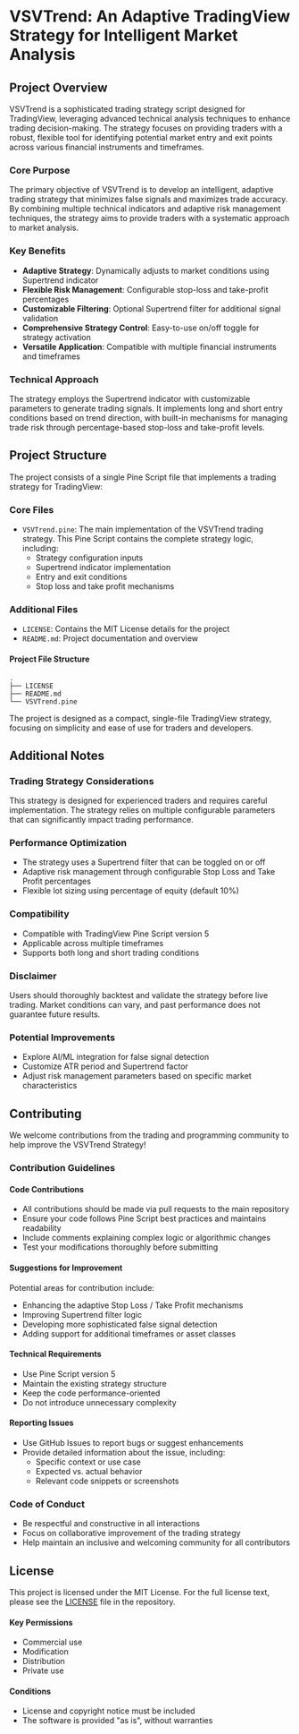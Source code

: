# VSVTrend: An Adaptive TradingView Strategy for Intelligent Market Analysis

## Project Overview

VSVTrend is a sophisticated trading strategy script designed for TradingView, leveraging advanced technical analysis techniques to enhance trading decision-making. The strategy focuses on providing traders with a robust, flexible tool for identifying potential market entry and exit points across various financial instruments and timeframes.

### Core Purpose
The primary objective of VSVTrend is to develop an intelligent, adaptive trading strategy that minimizes false signals and maximizes trade accuracy. By combining multiple technical indicators and adaptive risk management techniques, the strategy aims to provide traders with a systematic approach to market analysis.

### Key Benefits
- **Adaptive Strategy**: Dynamically adjusts to market conditions using Supertrend indicator
- **Flexible Risk Management**: Configurable stop-loss and take-profit percentages
- **Customizable Filtering**: Optional Supertrend filter for additional signal validation
- **Comprehensive Strategy Control**: Easy-to-use on/off toggle for strategy activation
- **Versatile Application**: Compatible with multiple financial instruments and timeframes

### Technical Approach
The strategy employs the Supertrend indicator with customizable parameters to generate trading signals. It implements long and short entry conditions based on trend direction, with built-in mechanisms for managing trade risk through percentage-based stop-loss and take-profit levels.

## Project Structure

The project consists of a single Pine Script file that implements a trading strategy for TradingView:

### Core Files
- `VSVTrend.pine`: The main implementation of the VSVTrend trading strategy. This Pine Script contains the complete strategy logic, including:
  - Strategy configuration inputs
  - Supertrend indicator implementation
  - Entry and exit conditions
  - Stop loss and take profit mechanisms

### Additional Files
- `LICENSE`: Contains the MIT License details for the project
- `README.md`: Project documentation and overview

#### Project File Structure
```
.
├── LICENSE
├── README.md
└── VSVTrend.pine
```

The project is designed as a compact, single-file TradingView strategy, focusing on simplicity and ease of use for traders and developers.

## Additional Notes

### Trading Strategy Considerations
This strategy is designed for experienced traders and requires careful implementation. The strategy relies on multiple configurable parameters that can significantly impact trading performance.

### Performance Optimization
- The strategy uses a Supertrend filter that can be toggled on or off
- Adaptive risk management through configurable Stop Loss and Take Profit percentages
- Flexible lot sizing using percentage of equity (default 10%)

### Compatibility
- Compatible with TradingView Pine Script version 5
- Applicable across multiple timeframes
- Supports both long and short trading conditions

### Disclaimer
Users should thoroughly backtest and validate the strategy before live trading. Market conditions can vary, and past performance does not guarantee future results.

### Potential Improvements
- Explore AI/ML integration for false signal detection
- Customize ATR period and Supertrend factor
- Adjust risk management parameters based on specific market characteristics

## Contributing

We welcome contributions from the trading and programming community to help improve the VSVTrend Strategy! 

### Contribution Guidelines

#### Code Contributions
- All contributions should be made via pull requests to the main repository
- Ensure your code follows Pine Script best practices and maintains readability
- Include comments explaining complex logic or algorithmic changes
- Test your modifications thoroughly before submitting

#### Suggestions for Improvement
Potential areas for contribution include:
- Enhancing the adaptive Stop Loss / Take Profit mechanisms
- Improving Supertrend filter logic
- Developing more sophisticated false signal detection
- Adding support for additional timeframes or asset classes

#### Technical Requirements
- Use Pine Script version 5
- Maintain the existing strategy structure
- Keep the code performance-oriented
- Do not introduce unnecessary complexity

#### Reporting Issues
- Use GitHub Issues to report bugs or suggest enhancements
- Provide detailed information about the issue, including:
  - Specific context or use case
  - Expected vs. actual behavior
  - Relevant code snippets or screenshots

### Code of Conduct
- Be respectful and constructive in all interactions
- Focus on collaborative improvement of the trading strategy
- Help maintain an inclusive and welcoming community for all contributors

## License

This project is licensed under the MIT License. For the full license text, please see the [LICENSE](LICENSE) file in the repository.

#### Key Permissions
- Commercial use
- Modification
- Distribution
- Private use

#### Conditions
- License and copyright notice must be included
- The software is provided "as is", without warranties